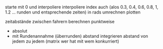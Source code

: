 starte mit 0 und interpoliere
interpoliere index auch (alos 0.3, 0.4, 0.6, 0.8, 1, 1.2 ... runden und entsprechende zeiten)
in rads umrechnen
plotten

 zeitabstände zwischen fahrern berechnen punktweise
- absolut
- mit Rundenannahme (überrunden)
abstand integrieren
abstand von jedem zu jedem (matrix wer hat mit wem konkurriert)